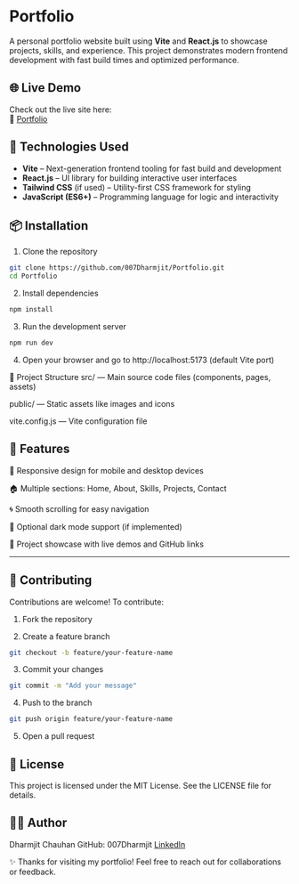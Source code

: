 # Portfolio

A personal portfolio website built using **Vite** and **React.js** to showcase projects, skills, and experience. This project demonstrates modern frontend development with fast build times and optimized performance.

## 🌐 Live Demo

Check out the live site here:  
🔗 [Portfolio](https://dharmjitportfolio.netlify.app/)  


## 🚀 Technologies Used

- **Vite** – Next-generation frontend tooling for fast build and development  
- **React.js** – UI library for building interactive user interfaces  
- **Tailwind CSS** (if used) – Utility-first CSS framework for styling  
- **JavaScript (ES6+)** – Programming language for logic and interactivity  

## 📦 Installation

1. Clone the repository  
```bash
git clone https://github.com/007Dharmjit/Portfolio.git
cd Portfolio
```
2. Install dependencies
```bash
npm install
```
3. Run the development server
```bash
npm run dev
```
4. Open your browser and go to
http://localhost:5173 (default Vite port)

📁 Project Structure
src/ — Main source code files (components, pages, assets)

public/ — Static assets like images and icons

vite.config.js — Vite configuration file 


##  🎨 Features
📱 Responsive design for mobile and desktop devices

🏠 Multiple sections: Home, About, Skills, Projects, Contact

🌀 Smooth scrolling for easy navigation

🌙 Optional dark mode support (if implemented)

📂 Project showcase with live demos and GitHub links


---
##  🤝 Contributing
Contributions are welcome! To contribute:

1. Fork the repository

2. Create a feature branch

```bash
git checkout -b feature/your-feature-name
```
3. Commit your changes

```bash
git commit -m "Add your message"
```
4. Push to the branch

```bash
git push origin feature/your-feature-name
```
5. Open a pull request

##  📜 License
This project is licensed under the MIT License. See the LICENSE file for details.

##  🧑‍💻 Author
Dharmjit Chauhan
GitHub: 007Dharmjit
[LinkedIn](https://www.linkedin.com/in/chauhan-dharmjit-155809285?utm_source=share&utm_campaign=share_via&utm_content=profile&utm_medium=android_app)


✨ Thanks for visiting my portfolio! Feel free to reach out for collaborations or feedback.